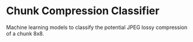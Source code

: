 # Chunk Compression Classifier
Machine learning models to classify the potential JPEG lossy compression of a chunk 8x8.

